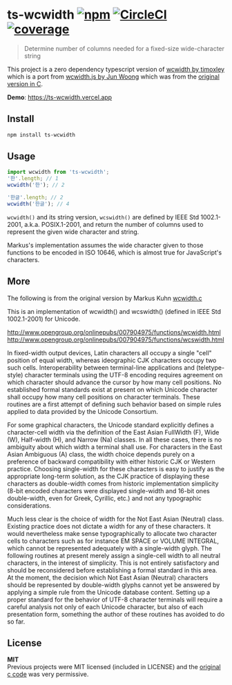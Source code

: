 # ts-wcwidth [![npm](https://badgen.net/npm/v/ts-wcwidth)](https://www.npmjs.com/package/ts-wcwidth) [![CircleCI](https://circleci.com/gh/scttcper/ts-wcwidth.svg?style=svg)](https://circleci.com/gh/scttcper/ts-wcwidth) [![coverage](https://badgen.net/codecov/c/github/scttcper/ts-wcwidth)](https://codecov.io/gh/scttcper/ts-wcwidth)

> Determine number of columns needed for a fixed-size wide-character string

This project is a zero dependency typescript version of [wcwidth by timoxley](https://github.com/timoxley/wcwidth) which is a port from [wcwidth.js by Jun Woong](https://github.com/mycoboco/wcwidth.js) which was from the [original version in C](https://www.cl.cam.ac.uk/~mgk25/ucs/wcwidth.c).

__Demo__: https://ts-wcwidth.vercel.app  

## Install

```sh
npm install ts-wcwidth
```

## Usage

```ts
import wcwidth from 'ts-wcwidth';
'한'.length; // 1
wcwidth('한'); // 2

'한글'.length; // 2
wcwidth('한글'); // 4
```

`wcwidth()` and its string version, `wcswidth()` are defined by IEEE Std
1002.1-2001, a.k.a. POSIX.1-2001, and return the number of columns used
to represent the given wide character and string.

Markus's implementation assumes the wide character given to those
functions to be encoded in ISO 10646, which is almost true for
JavaScript's characters.

## More

The following is from the original version by Markus Kuhn [wcwidth.c](https://www.cl.cam.ac.uk/~mgk25/ucs/wcwidth.c)

This is an implementation of wcwidth() and wcswidth() (defined in
IEEE Std 1002.1-2001) for Unicode.

http://www.opengroup.org/onlinepubs/007904975/functions/wcwidth.html  
http://www.opengroup.org/onlinepubs/007904975/functions/wcswidth.html  

In fixed-width output devices, Latin characters all occupy a single
"cell" position of equal width, whereas ideographic CJK characters
occupy two such cells. Interoperability between terminal-line
applications and (teletype-style) character terminals using the
UTF-8 encoding requires agreement on which character should advance
the cursor by how many cell positions. No established formal
standards exist at present on which Unicode character shall occupy
how many cell positions on character terminals. These routines are
a first attempt of defining such behavior based on simple rules
applied to data provided by the Unicode Consortium.

For some graphical characters, the Unicode standard explicitly
defines a character-cell width via the definition of the East Asian
FullWidth (F), Wide (W), Half-width (H), and Narrow (Na) classes.
In all these cases, there is no ambiguity about which width a
terminal shall use. For characters in the East Asian Ambiguous (A)
class, the width choice depends purely on a preference of backward
compatibility with either historic CJK or Western practice.
Choosing single-width for these characters is easy to justify as
the appropriate long-term solution, as the CJK practice of
displaying these characters as double-width comes from historic
implementation simplicity (8-bit encoded characters were displayed
single-width and 16-bit ones double-width, even for Greek,
Cyrillic, etc.) and not any typographic considerations.

Much less clear is the choice of width for the Not East Asian
(Neutral) class. Existing practice does not dictate a width for any
of these characters. It would nevertheless make sense
typographically to allocate two character cells to characters such
as for instance EM SPACE or VOLUME INTEGRAL, which cannot be
represented adequately with a single-width glyph. The following
routines at present merely assign a single-cell width to all
neutral characters, in the interest of simplicity. This is not
entirely satisfactory and should be reconsidered before
establishing a formal standard in this area. At the moment, the
decision which Not East Asian (Neutral) characters should be
represented by double-width glyphs cannot yet be answered by
applying a simple rule from the Unicode database content. Setting
up a proper standard for the behavior of UTF-8 character terminals
will require a careful analysis not only of each Unicode character,
but also of each presentation form, something the author of these
routines has avoided to do so far.

## License

**MIT**  
Previous projects were MIT licensed (included in LICENSE) and the [original c code](https://www.cl.cam.ac.uk/~mgk25/ucs/wcwidth.c) was very permissive.
